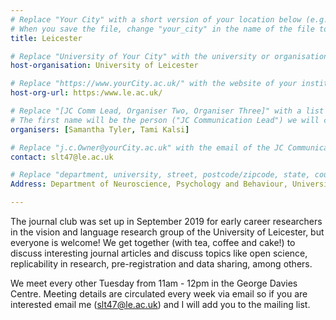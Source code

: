 ```yaml
---
# Replace "Your City" with a short version of your location below (e.g. Bristol or Singapore)
# When you save the file, change "your_city" in the name of the file to what you filled out below
title: Leicester 

# Replace "University of Your City" with the university or organisation that is hoping the journal club (e.g. University of Bristol or Nanyang Technical University)
host-organisation: University of Leicester 

# Replace "https://www.yourCity.ac.uk/" with the website of your institution
host-org-url: https:/www.le.ac.uk/ 

# Replace "[JC Comm Lead, Organiser Two, Organiser Three]" with a list of the people/person organising the journal club separated by commas 
# The first name will be the person ("JC Communication Lead") we will contact to communicate news about ReproducibiliTea 
organisers: [Samantha Tyler, Tami Kalsi] 

# Replace "j.c.Owner@yourCity.ac.uk" with the email of the JC Communication Lead
contact: slt47@le.ac.uk 

# Replace "department, university, street, postcode/zipcode, state, country" with the departmental address of the JC Communication Lead (we need that to send you merchandise)
Address: Department of Neuroscience, Psychology and Behaviour, University of Leicester, University Road, LE1 7RH, Leicester, United Kingdom

---
```


The journal club was set up in September 2019 for early career researchers in the vision and language research group of the University of Leicester, but everyone is welcome!  We get together (with tea, coffee and cake!) to discuss interesting journal articles and discuss topics like open science, replicability in research, pre-registration and data sharing, among others. 

We meet every other Tuesday from 11am - 12pm in the George Davies Centre. Meeting details are circulated every week via email so if you are interested email me ([slt47@le.ac.uk](mailto:slt47@le.ac.uk)) and I will add you to the mailing list.